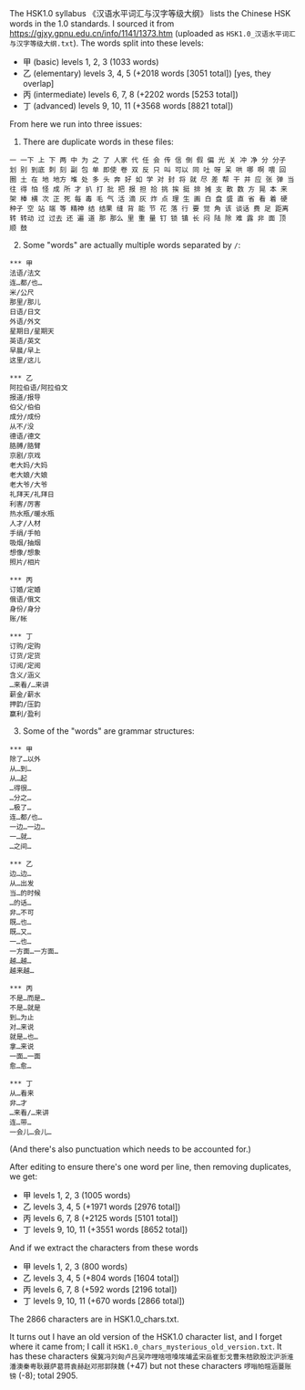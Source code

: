 The HSK1.0 syllabus 《汉语水平词汇与汉字等级大纲》 lists the Chinese HSK words in the 1.0 standards.  I sourced it from https://gjxy.gpnu.edu.cn/info/1141/1373.htm (uploaded as `HSK1.0_汉语水平词汇与汉字等级大纲.txt`).  The words split into these levels:

- 甲 (basic) levels 1, 2, 3 (1033 words)
- 乙 (elementary) levels 3, 4, 5 (+2018 words [3051 total]) [yes, they overlap]
- 丙 (intermediate) levels 6, 7, 8 (+2202 words [5253 total])
- 丁 (advanced) levels 9, 10, 11 (+3568 words [8821 total])

From here we run into three issues:

1. There are duplicate words in these files:

`一 一下 上 下 两 中 为 之 了 人家 代 任 会 传 信 倒 假 偏 光 关 冲 净 分 分子 划 别 到底 刺 刻 副 包 单 即使 卷 双 反 只 叫 可以 同 吐 呀 呆 哄 哪 啊 喂 回 圈 土 在 地 地方 堆 处 多 头 奔 好 如 学 对 封 将 就 尽 差 帮 干 并 应 张 弹 当 往 得 怕 怪 成 所 才 扒 打 批 把 报 担 拾 挑 挨 挺 排 摊 支 散 数 方 晃 本 来 架 棒 横 次 正 死 每 毒 毛 气 活 滴 灰 炸 点 理 生 画 白 盘 盛 直 省 看 着 硬 种子 空 站 端 等 精神 结 结果 缝 背 能 节 花 落 行 要 觉 角 该 谈话 费 足 距离 转 转动 过 过去 还 遍 道 那 那么 里 重 量 钉 锁 镇 长 闷 陆 除 难 露 非 面 顶 顺 鼓`

2. Some "words" are actually multiple words separated by `/`:

```
*** 甲
法语/法文
连…都/也…
米/公尺
那里/那儿
日语/日文
外语/外文
星期日/星期天
英语/英文
早晨/早上
这里/这儿

*** 乙
阿拉伯语/阿拉伯文
报道/报导
伯父/伯伯
成分/成份
从不/没
德语/德文
胳膊/胳臂
京剧/京戏
老大妈/大妈
老大娘/大娘
老大爷/大爷
礼拜天/礼拜日
利害/厉害
热水瓶/暖水瓶
人才/人材
手绢/手帕
吸烟/抽烟
想像/想象
照片/相片

*** 丙
订婚/定婚
俄语/俄文
身份/身分
账/帐

*** 丁
订购/定购
订货/定货
订阅/定阅
含义/涵义
…来看/…来讲
薪金/薪水
押韵/压韵
赢利/盈利
```

3. Some of the "words" are grammar structures:

```
*** 甲
除了…以外
从…到…
从…起
…得很…
…分之…
…极了…
连…都/也…
一边…一边…
一…就…
…之间…

*** 乙
边…边…
从…出发
当…的时候
…的话…
非…不可
既…也…
既…又…
一…也…
一方面…一方面…
越…越…
越来越…

*** 丙
不是…而是…
不是…就是
到…为止
对…来说
就是…也…
拿…来说
一面…一面
愈…愈…

*** 丁
从…看来
非…才
…来看/…来讲
连…带…
一会儿…会儿…
```

(And there's also punctuation which needs to be accounted for.)

After editing to ensure there's one word per line, then removing duplicates, we get:

- 甲 levels 1, 2, 3 (1005 words)
- 乙 levels 3, 4, 5 (+1971 words [2976 total])
- 丙 levels 6, 7, 8 (+2125 words [5101 total])
- 丁 levels 9, 10, 11 (+3551 words [8652 total])

And if we extract the characters from these words

- 甲 levels 1, 2, 3 (800 words)
- 乙 levels 3, 4, 5 (+804 words [1604 total])
- 丙 levels 6, 7, 8 (+592 words [2196 total])
- 丁 levels 9, 10, 11 (+670 words [2866 total])

The 2866 characters are in HSK1.0_chars.txt.

It turns out I have an old version of the HSK1.0 character list, and I forget where it came from; I call it `HSK1.0_chars_mysterious_old_version.txt`.  It has these characters `侯冀冯刘匈卢吕吴咋哩啥喧嗓埃埔孟宋岳崔彭戈曹朱桔欧殷沈沪浙淮潘澳秦粤耿聂萨葛蒋袁赫赵邓邢郭陕魏` (+47) but not these characters `啰嗡帕暄涵蔓账镑` (-8); total 2905.


